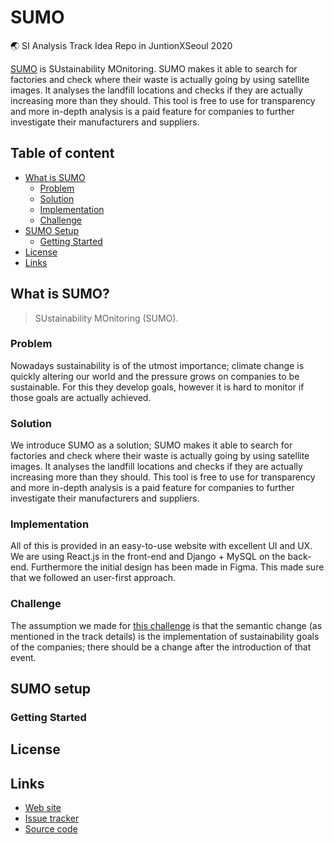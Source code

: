 [sumo-demo]:http://ec2-3-35-22-38.ap-northeast-2.compute.amazonaws.com:3000/

<!--
<a href="https://aimeos.org/">
    <img src="https://aimeos.org/fileadmin/template/icons/logo.png" alt="Aimeos logo" title="Aimeos" align="right" height="60" />
</a>
-->

SUMO
======================

:earth_asia: SI Analysis Track Idea Repo in JuntionXSeoul 2020

[SUMO][sumo-demo] is SUstainability MOnitoring. SUMO makes it able to search for factories and check where their waste is actually going by using satellite images. It analyses the landfill locations and checks if they are actually increasing more than they should. This tool is free to use for transparency and more in-depth analysis is a paid feature for companies to further investigate their manufacturers and suppliers.

<!--
[![SUMO demo](https://aimeos.org/fileadmin/user_upload/typo3-demo.jpg)][sumo-demo]
-->

## Table of content

- [What is SUMO](#what-is-sumo)
    - [Problem](#problem)
    - [Solution](#solution)
    - [Implementation](#implementation)
    - [Challenge](#challenge)
- [SUMO Setup](#sumo-setup)
    - [Getting Started](#getting-started)
- [License](#license)
- [Links](#links)

## What is SUMO?
> SUstainability MOnitoring (SUMO).

### Problem

Nowadays sustainability is of the utmost importance; climate change is quickly altering our world and the pressure grows on companies to be sustainable. For this they develop goals, however it is hard to monitor if those goals are actually achieved.

### Solution

We introduce SUMO as a solution; SUMO makes it able to search for factories and check where their waste is actually going by using satellite images. It analyses the landfill locations and checks if they are actually increasing more than they should. This tool is free to use for transparency and more in-depth analysis is a paid feature for companies to further investigate their manufacturers and suppliers.

### Implementation

All of this is provided in an easy-to-use website with excellent UI and UX. We are using React.js in the front-end and Django + MySQL on the back-end. Furthermore the initial design has been made in Figma. This made sure that we followed an user-first approach.

### Challenge

The assumption we made for [this challenge](https://drive.google.com/file/d/1Pk6kwi6ROOaeI-bI2CZsA58vWDUpQJcx/view?usp=sharing) is that the semantic change (as mentioned in the track details) is the implementation of sustainability goals of the companies; there should be a change after the introduction of that event.

## SUMO setup

### Getting Started

## License

## Links

* [Web site][sumo-demo]
* [Issue tracker](https://github.com/bonomoon/SUMO/issues)
* [Source code](https://github.com/bonomon)


